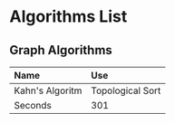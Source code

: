 # Algorithms List

## Graph Algorithms

| Name | Use  |
|:---------|:-------|
| Kahn's Algoritm | Topological Sort |
| Seconds | 301 |
